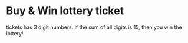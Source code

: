 # Buy & Win lottery ticket

tickets has 3 digit numbers.
if the sum of all digits is 15, then you win the lottery!
